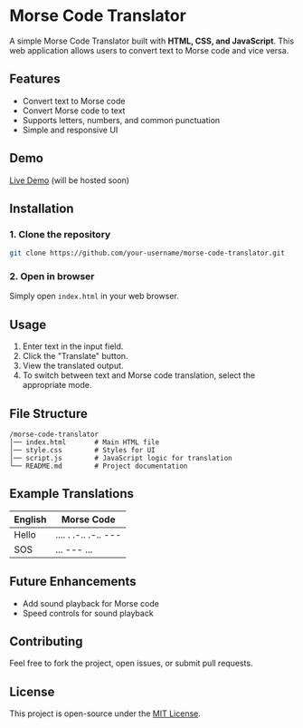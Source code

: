 # Morse Code Translator

A simple Morse Code Translator built with **HTML, CSS, and JavaScript**. This web application allows users to convert text to Morse code and vice versa.

## Features
- Convert text to Morse code
- Convert Morse code to text
- Supports letters, numbers, and common punctuation
- Simple and responsive UI

## Demo
[Live Demo](#) (will be hosted soon)

## Installation
### 1. Clone the repository
```bash
git clone https://github.com/your-username/morse-code-translator.git
```

### 2. Open in browser
Simply open `index.html` in your web browser.

## Usage
1. Enter text in the input field.
2. Click the "Translate" button.
3. View the translated output.
4. To switch between text and Morse code translation, select the appropriate mode.

## File Structure
```
/morse-code-translator
│── index.html       # Main HTML file
│── style.css        # Styles for UI
│── script.js        # JavaScript logic for translation
└── README.md        # Project documentation
```

## Example Translations
| English | Morse Code |
|---------|------------|
| Hello   | .... . .-.. .-.. --- |
| SOS     | ... --- ... |

## Future Enhancements
- Add sound playback for Morse code
- Speed controls for sound playback

## Contributing
Feel free to fork the project, open issues, or submit pull requests.

## License
This project is open-source under the [MIT License](LICENSE).

